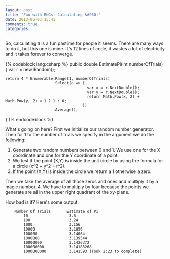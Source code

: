 ```yaml
---
layout: post
title: "Fun with RNGs: Calculating &#960;"
date: 2013-05-03 15:41
comments: true
categories: 
---
```


So, calculating &#960; is a fun pastime for people it seems. There are many ways to do it, but this one is mine. It's 12 lines of code, it wastes a lot of electricity and it takes forever to converge.

{% codeblock lang:csharp %}
public double EstimatePi(int numberOfTrials)
{
	var r = new Random();
	
	return 4 * Enumerable.Range(1, numberOfTrials)
					     .Select(o => {
										var x = r.NextDouble();
										var y = r.NextDouble();
										return Math.Pow(x, 2) + Math.Pow(y, 2) < 1 ? 1 : 0;
									  })
						 .Average();
}
{% endcodeblock %}

What's going on here? First we initialize our random number generator. Then for 1 to the number of trials we specify in the argument we do the following:

1. Generate two random numbers between 0 and 1. We use one for the X coordinate and one for the Y coordinate of a point.
1. We test if the point (X,Y) is inside the unit circle by using the formula for a circle (x^2 + y^2 = r^2).
1. If the point (X,Y) is inside the circle we return a 1 otherwise a zero.

Then we take the average of all those zeros and ones and multiply it by a magic number, 4. We have to multiply by four because the points we generate are all in the upper right quadrant of the xy-plane.

How bad is it? Here's some output:

		Number Of Trials       Estimate of Pi
   			10					3.6
	        100					3.24
	        1000				3.156
	        10000				3.1856
	        100000				3.14064
	        1000000				3.139544
	        10000000			3.1426372
	        100000000			3.14183268
	        1000000000			3.141593 (Took 2:23 to complete)